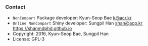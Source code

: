 ### Contact

- `NonCompart` Package developer: Kyun-Seop Bae <k@acr.kr>
- `Online NonCompart` Shiny developer: Sungpil Han <shan@acp.kr> <https://shanmdphd.github.io>
- Copyright: 2016, Kyun-Seop Bae, Sungpil Han
- License: GPL-3
